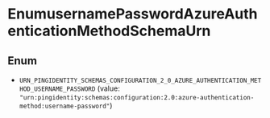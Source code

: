 

# EnumusernamePasswordAzureAuthenticationMethodSchemaUrn

## Enum


* `URN_PINGIDENTITY_SCHEMAS_CONFIGURATION_2_0_AZURE_AUTHENTICATION_METHOD_USERNAME_PASSWORD` (value: `"urn:pingidentity:schemas:configuration:2.0:azure-authentication-method:username-password"`)



